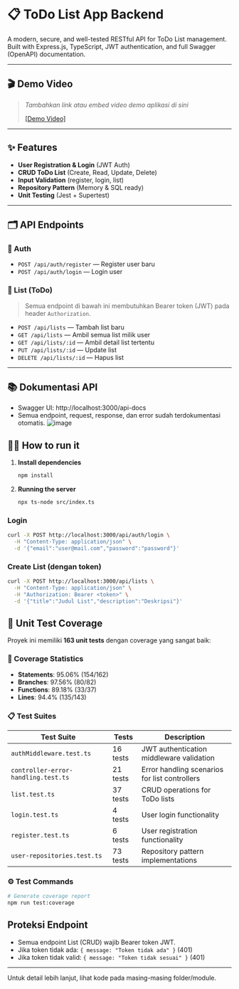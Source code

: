 # 📋 ToDo List App Backend

A modern, secure, and well-tested RESTful API for ToDo List management. Built with Express.js, TypeScript, JWT authentication, and full Swagger (OpenAPI) documentation.

---

## 🎬 Demo Video

> _Tambahkan link atau embed video demo aplikasi di sini_
>
> [[Demo Video]](https://drive.google.com/file/d/12bK29eIeyzbUABenNoIyQiNj9mUmBPrK/view?usp=drive_link)

---

## ✨ Features
- **User Registration & Login** (JWT Auth)
- **CRUD ToDo List** (Create, Read, Update, Delete)
- **Input Validation** (register, login, list)
- **Repository Pattern** (Memory & SQL ready)
- **Unit Testing** (Jest + Supertest)

---

## 🗂️ API Endpoints

### 🔑 Auth
- `POST /api/auth/register` — Register user baru
- `POST /api/auth/login` — Login user

### 📝 List (ToDo)
> Semua endpoint di bawah ini membutuhkan Bearer token (JWT) pada header `Authorization`.

- `POST /api/lists` — Tambah list baru
- `GET /api/lists` — Ambil semua list milik user
- `GET /api/lists/:id` — Ambil detail list tertentu
- `PUT /api/lists/:id` — Update list
- `DELETE /api/lists/:id` — Hapus list

---

## 📚 Dokumentasi API

- Swagger UI: http://localhost:3000/api-docs
- Semua endpoint, request, response, dan error sudah terdokumentasi otomatis.
![image](https://github.com/user-attachments/assets/9cc36350-3480-4b4d-bf42-94ff9926ee51)


## 🧑‍💻 How to run it

1. **Install dependencies**
   ```sh
   npm install

1. **Running the server**
   ```sh
   npx ts-node src/index.ts

### Login
```sh
curl -X POST http://localhost:3000/api/auth/login \
  -H "Content-Type: application/json" \
  -d '{"email":"user@mail.com","password":"password"}'
```

### Create List (dengan token)
```sh
curl -X POST http://localhost:3000/api/lists \
  -H "Content-Type: application/json" \
  -H "Authorization: Bearer <token>" \
  -d '{"title":"Judul List","description":"Deskripsi"}'
```

## 🧪 Unit Test Coverage

Proyek ini memiliki **163 unit tests** dengan coverage yang sangat baik:

### 🎯 Coverage Statistics
- **Statements**: 95.06% (154/162)
- **Branches**: 97.56% (80/82) 
- **Functions**: 89.18% (33/37)
- **Lines**: 94.4% (135/143)

### 📋 Test Suites
| Test Suite                          | Tests    | Description                                   |
| ----------------------------------- | -------- | --------------------------------------------- |
| `authMiddleware.test.ts`            | 16 tests | JWT authentication middleware validation      |
| `controller-error-handling.test.ts` | 21 tests | Error handling scenarios for list controllers |
| `list.test.ts`                      | 37 tests | CRUD operations for ToDo lists                |
| `login.test.ts`                     | 4 tests  | User login functionality                      |
| `register.test.ts`                  | 6 tests  | User registration functionality               |
| `user-repositories.test.ts`         | 73 tests | Repository pattern implementations            |

### ⚙️ Test Commands
```sh
# Generate coverage report
npm run test:coverage
```

## Proteksi Endpoint
- Semua endpoint List (CRUD) wajib Bearer token JWT.
- Jika token tidak ada: `{ message: "Token tidak ada" }` (401)
- Jika token tidak valid: `{ message: "Token tidak sesuai" }` (401)

---

Untuk detail lebih lanjut, lihat kode pada masing-masing folder/module.
